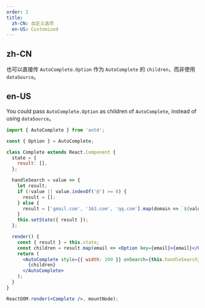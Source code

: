 ```yaml
---
order: 2
title:
  zh-CN: 自定义选项
  en-US: Customized
---
```


## zh-CN

也可以直接传 `AutoComplete.Option` 作为 `AutoComplete` 的 `children`，而非使用 `dataSource`。

## en-US

You could pass `AutoComplete.Option` as children of `AutoComplete`, instead of using `dataSource`。

```jsx
import { AutoComplete } from 'antd';

const { Option } = AutoComplete;

class Complete extends React.Component {
  state = {
    result: [],
  };

  handleSearch = value => {
    let result;
    if (!value || value.indexOf('@') >= 0) {
      result = [];
    } else {
      result = ['gmail.com', '163.com', 'qq.com'].map(domain => `${value}@${domain}`);
    }
    this.setState({ result });
  };

  render() {
    const { result } = this.state;
    const children = result.map(email => <Option key={email}>{email}</Option>);
    return (
      <AutoComplete style={{ width: 200 }} onSearch={this.handleSearch} placeholder="input here">
        {children}
      </AutoComplete>
    );
  }
}

ReactDOM.render(<Complete />, mountNode);
```
